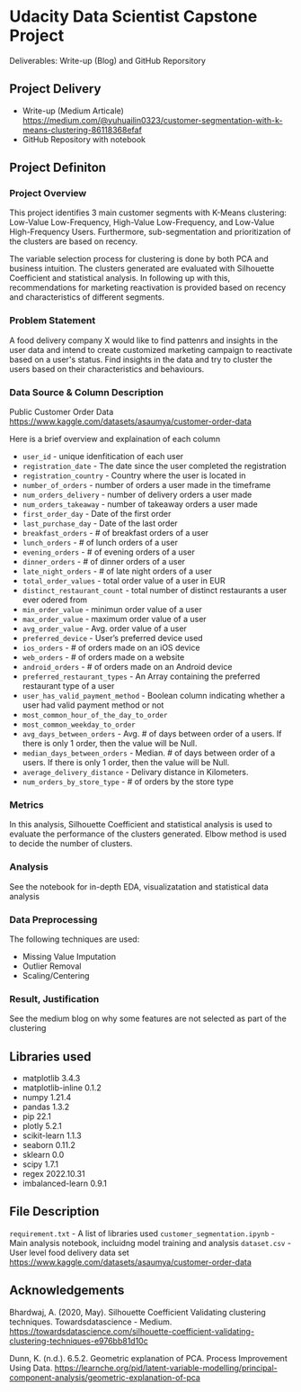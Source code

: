 # Udacity Data Scientist Capstone Project

Deliverables: Write-up (Blog) and GitHub Reporsitory
## Project Delivery

- Write-up (Medium Articale) https://medium.com/@yuhuailin0323/customer-segmentation-with-k-means-clustering-86118368efaf
- GitHub Repository with notebook

## Project Definiton

### Project Overview
This project identifies 3 main customer segments with K-Means clustering: Low-Value Low-Frequency, High-Value Low-Frequency, and Low-Value High-Frequency Users. Furthermore, sub-segmentation and prioritization of the clusters are based on recency. 

The variable selection process for clustering is done by both PCA and business intuition. The clusters generated are evaluated with Silhouette Coefficient and statistical analysis. In following up with this, recommendations for marketing reactivation is provided based on recency and characteristics of different segments.

### Problem Statement

A food delivery company X would like to find pattenrs and insights in the user data and intend to create customized marketing campaign to reactivate based on a user's status. Find insights in the data and try to cluster the users based on their characteristics and behaviours. 


### Data Source & Column Description

Public Customer Order Data
https://www.kaggle.com/datasets/asaumya/customer-order-data

Here is a brief overview and explaination of each column 

- `user_id` - unique idenfitication of each user
- `registration_date` - The date since the user completed the registration
- `registration_country` - Country where the user is located in
- `number_of_orders` - number of orders a user made in the timeframe
- `num_orders_delivery` - number of delivery orders a user made
- `num_orders_takeaway` - number of takeaway orders a user made
- `first_order_day`	- Date of the first order
- `last_purchase_day` - Date of the last order
- `breakfast_orders` - # of breakfast orders of a user
- `lunch_orders` - # of lunch orders of a user
- `evening_orders` - # of evening orders of a user
- `dinner_orders` - # of dinner orders of a user
- `late_night_orders` - # of late night orders of a user
- `total_order_values` - total order value of a user in EUR
- `distinct_restaurant_count` - total number of distinct restaurants a user ever odered from
- `min_order_value` - minimun order value of a user
- `max_order_value` - maximum order value of a user
- `avg_order_value` - Avg. order value of a user
- `preferred_device` - User’s preferred device used
- `ios_orders` - # of orders made on an iOS device
- `web_orders` - # of orders made on a website
- `android_orders` - # of orders made on an Android device
- `preferred_restaurant_types` - An Array containing the preferred restaurant type of a user
- `user_has_valid_payment_method` - Boolean column indicating whether a user had valid payment method or not
- `most_common_hour_of_the_day_to_order`
- `most_common_weekday_to_order`
- `avg_days_between_orders` - Avg. # of days between order of a users. If there is only 1 order, then the value will be Null.
- `median_days_between_orders` - Median. # of days between order of a users. If there is only 1 order, then the value will be Null.
- `average_delivery_distance` - Delivary distance in Kilometers.
- `num_orders_by_store_type` - # of orders by the store type

### Metrics

In this analysis, Silhouette Coefficient and statistical analysis is used to evaluate the performance of the clusters generated. Elbow method is used to decide the number of clusters.

### Analysis

See the notebook for in-depth EDA, visualizatation and statistical data analysis

### Data Preprocessing

The following techniques are used:
- Missing Value Imputation
- Outlier Removal
- Scaling/Centering

### Result, Justification

See the medium blog on why some features are not selected as part of the clustering

## Libraries used

- matplotlib          3.4.3
- matplotlib-inline   0.1.2
- numpy               1.21.4
- pandas              1.3.2
- pip                 22.1
- plotly              5.2.1
- scikit-learn        1.1.3
- seaborn             0.11.2
- sklearn             0.0
- scipy               1.7.1
- regex               2022.10.31
- imbalanced-learn    0.9.1

## File Description
`requirement.txt` - A list of libraries used
`customer_segmentation.ipynb` - Main analysis notebook, incluidng model training and analysis
`dataset.csv` - User level food delivery data set https://www.kaggle.com/datasets/asaumya/customer-order-data

## Acknowledgements

Bhardwaj, A. (2020, May). Silhouette Coefficient Validating clustering techniques. Towardsdatascience - Medium. https://towardsdatascience.com/silhouette-coefficient-validating-clustering-techniques-e976bb81d10c

Dunn, K. (n.d.). 6.5.2. Geometric explanation of PCA. Process Improvement Using Data. https://learnche.org/pid/latent-variable-modelling/principal-component-analysis/geometric-explanation-of-pca




